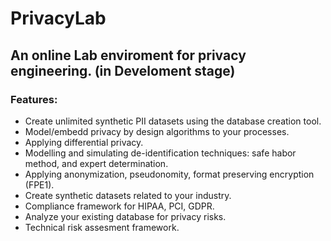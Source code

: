 # PrivacyLab
## An online Lab enviroment for privacy engineering. (in Develoment stage)

### Features:
- Create unlimited synthetic PII datasets using the database creation tool.
- Model/embedd privacy by design algorithms to your processes.
- Applying differential privacy.
- Modelling and simulating de-identification techniques: safe habor method, and expert determination.  
- Applying anonymization, pseudonomity, format preserving encryption (FPE1).
- Create synthetic datasets related to your industry. 
- Compliance framework for HIPAA, PCI, GDPR.
- Analyze your existing database for privacy risks.
- Technical risk assesment framework.

